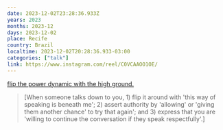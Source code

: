 ```yaml
---
date: 2023-12-02T23:28:36.933Z
years: 2023
months: 2023-12
days: 2023-12-02
place: Recife
country: Brazil
localtime: 2023-12-02T20:28:36.933-03:00
categories: ["talk"]
link: https://www.instagram.com/reel/C0VCAAOO1OE/
---
```

[flip the power dynamic with the high ground.](https://www.instagram.com/reel/C0VCAAOO1OE/)

> [When someone talks down to you, 1) flip it around with 'this way of speaking is beneath me'; 2) assert authority by 'allowing' or 'giving them another chance' to try that again'; and 3) express that you are 'willing to continue the conversation if they speak respectfully'.]
